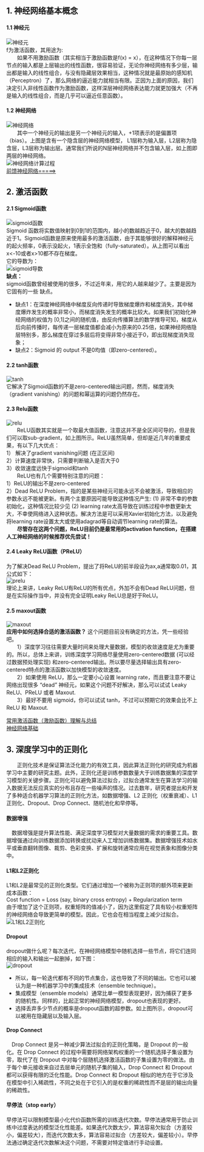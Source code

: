 ## 1. 神经网络基本概念  
#### 1.1 神经元   
![神经元](./images/神经元.PNG)   
f为激活函数，其用途为:     
&emsp;&emsp;如果不用激励函数（其实相当于激励函数是f(x) = x），在这种情况下你每一层节点的输入都是上层输出的线性函数，很容易验证，无论你神经网络有多少层，输出都是输入的线性组合，与没有隐藏层效果相当，这种情况就是最原始的感知机（Perceptron）了，那么网络的逼近能力就相当有限。正因为上面的原因，我们决定引入非线性函数作为激励函数，这样深层神经网络表达能力就更加强大（不再是输入的线性组合，而是几乎可以逼近任意函数）。   
 
#### 1.2 神经网络   
![神经网络](./images/神经网络.png)  
&emsp;&emsp;其中一个神经元的输出是另一个神经元的输入，+1项表示的是偏置项（bias）。上图是含有一个隐含层的神经网络模型，
L1层称为输入层，L2层称为隐含层，L3层称为输出层。通常我们所说的N层神经网络并不包含输入层，如上图即两层的神经网络。  
![神经网络计算过程](./images/神经网络计算过程.png)    
[前馈神经网络=====>](http://deeplearning.stanford.edu/wiki/index.php/神经网络)
## 2. 激活函数   
#### 2.1 Sigmoid函数   
![sigmoid函数](./images/sigmoid函数.png)   
Sigmoid 函数将实数值映射到0到1的范围内，越小的数越趋近于0，越大的数越趋近于1。Sigmoid函数是原来使用最多的激活函数，由于其能够很好的解释神经元的起火频率，0表示没起火，1表示全饱和（fully-saturated）。从上图可以看出x<-10或者x>10都不存在梯度。  
它的导数为：  
![sigmoid导数](./images/sigmoid导数.png)   
**缺点：**  
sigmoid函数曾经被使用的很多，不过近年来，用它的人越来越少了。主要是因为它固有的一些 缺点。   
* 缺点1：在深度神经网络中梯度反向传递时导致梯度爆炸和梯度消失，其中梯度爆炸发生的概率非常小，而梯度消失发生的概率比较大。如果我们初始化神经网络的权值为 
[0,1]之间的随机值，由反向传播算法的数学推导可知，梯度从后向前传播时，每传递一层梯度值都会减小为原来的0.25倍，如果神经网络隐层特别多，那么梯度在穿过多层后将变得非常小接近于0，即出现梯度消失现象；  
* 缺点2：Sigmoid 的 output 不是0均值（即zero-centered）。   
#### 2.2 tanh函数   
![tanh](./images/tanh.png)   
它解决了Sigmoid函数的不是zero-centered输出问题，然而，梯度消失（gradient vanishing）的问题和幂运算的问题仍然存在。   
#### 2.3 Relu函数   
![relu](./images/relu.png)   
&emsp;&emsp;ReLU函数其实就是一个取最大值函数，注意这并不是全区间可导的，但是我们可以取sub-gradient，如上图所示。ReLU虽然简单，但却是近几年的重要成果，有以下几大优点：   
1） 解决了gradient vanishing问题 (在正区间)   
2）计算速度非常快，只需要判断输入是否大于0   
3）收敛速度远快于sigmoid和tanh    
&emsp;&emsp;ReLU也有几个需要特别注意的问题：   
1）ReLU的输出不是zero-centered     
2）Dead ReLU Problem，指的是某些神经元可能永远不会被激活，导致相应的参数永远不能被更新。有两个主要原因可能导致这种情况产生: (1) 非常不幸的参数初始化，这种情况比较少见 (2) learning rate太高导致在训练过程中参数更新太大，不幸使网络进入这种状态。解决方法是可以采用Xavier初始化方法，以及避免将learning rate设置太大或使用adagrad等自动调节learning rate的算法。   
&emsp;&emsp;**尽管存在这两个问题，ReLU目前仍是最常用的activation function，在搭建人工神经网络的时候推荐优先尝试！**  
#### 2.4  Leaky ReLU函数（PReLU）   
为了解决Dead ReLU Problem，提出了将ReLU的前半段设为ax,a通常取0.01，其公式如下：       
![prelu](./images/prelu.png)   
理论上来讲，Leaky ReLU有ReLU的所有优点，外加不会有Dead ReLU问题，但是在实际操作当中，并没有完全证明Leaky ReLU总是好于ReLU。  
#### 2.5  maxout函数  
![maxout](./images/maxout.png)   
**应用中如何选择合适的激活函数？**
这个问题目前没有确定的方法，凭一些经验吧。   
&emsp;&emsp;1）深度学习往往需要大量时间来处理大量数据，模型的收敛速度是尤为重要的。所以，总体上来讲，训练深度学习网络尽量使用zero-centered数据 (可以经过数据预处理实现) 和zero-centered输出。所以要尽量选择输出具有zero-centered特点的激活函数以加快模型的收敛速度。   
&emsp;&emsp;2）如果使用 ReLU，那么一定要小心设置 learning rate，而且要注意不要让网络出现很多 “dead” 神经元，如果这个问题不好解决，那么可以试试 Leaky ReLU、PReLU 或者 Maxout.   
&emsp;&emsp;3）最好不要用 sigmoid，你可以试试 tanh，不过可以预期它的效果会比不上 ReLU 和 Maxout.   

[常用激活函数（激励函数）理解与总结](https://blog.csdn.net/tyhj_sf/article/details/79932893)  
[神经网络基础](https://blog.csdn.net/qq_36047533/article/details/88419931)
## 3. 深度学习中的正则化  
&emsp;&emsp;正则化技术是保证算法泛化能力的有效工具，因此算法正则化的研究成为机器学习中主要的研究主题。此外，正则化还是训练参数数量大于训练数据集的深度学习模型的关键步骤。正则化可以避免算法过拟合，过拟合通常发生在算法学习的输入数据无法反应真实的分布且存在一些噪声的情况。过去数年，研究者提出和开发了多种适合机器学习算法的正则化方法，如数据增强、L2 正则化（权重衰减）、L1 正则化、Dropout、Drop Connect、随机池化和早停等。   
#### 数据增强   
&emsp;数据增强是提升算法性能、满足深度学习模型对大量数据的需求的重要工具。数据增强通过向训练数据添加转换或扰动来人工增加训练数据集。数据增强技术如水平或垂直翻转图像、裁剪、色彩变换、扩展和旋转通常应用在视觉表象和图像分类中。  
#### L1和L2正则化   
L1和L2是最常见的正则化类型。它们通过增加一个被称为正则项的额外项来更新成本函数：   
Cost function = Loss (say, binary cross entropy) + Regularization term   
由于增加了这个正则项，权重矩阵的值减小了，因为这里假定了具有较小权重矩阵的神经网络会导致更简单的模型。因此，它也会在相当程度上减少过拟合。   
![L1和L2正则化](./images/L1和L2正则化.png)    
#### Dropout  
dropout做什么呢？每次迭代，在神经网络模型中随机选择一些节点，将它们连同相应的输入和输出一起删掉，如下图：   
![dropout](./images/dropout.png)   
* 所以，每一轮迭代都有不同的节点集合，这也导致了不同的输出。它也可以被认为是一种机器学习中的集成技术（ensemble technique）。   
* 集成模型（ensemble models）通常比单一模型表现更好，因为捕获了更多的随机性。同样的，比起正常的神经网络模型，dropout也表现的更好。   
* 选择丢弃多少节点的概率是dropout函数的超参数。如上图所示，dropout可以被用在隐藏层以及输入层。   
#### Drop Connect  
&emsp;Drop Connect 是另一种减少算法过拟合的正则化策略，是 Dropout 的一般化。在 Drop Connect 的过程中需要将网络架构权重的一个随机选择子集设置为零，取代了在 Dropout 中对每个层随机选择激活函数的子集设置为零的做法。由于每个单元接收来自过去层单元的随机子集的输入，Drop Connect 和 Dropout 都可以获得有限的泛化性能。Drop Connect 和 Dropout 相似的地方在于它涉及在模型中引入稀疏性，不同之处在于它引入的是权重的稀疏性而不是层的输出向量的稀疏性。 
#### 早停法（stop early）   
早停法可以限制模型最小化代价函数所需的训练迭代次数。早停法通常用于防止训练中过度表达的模型泛化性能差。如果迭代次数太少，算法容易欠拟合（方差较小，偏差较大），而迭代次数太多，算法容易过拟合（方差较大，偏差较小）。早停法通过确定迭代次数解决这个问题，不需要对特定值进行手动设置。   
